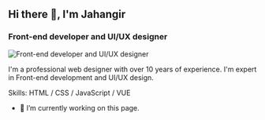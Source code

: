 ## Hi there 👋, I'm Jahangir
### Front-end developer and UI/UX designer
![Front-end developer and UI/UX designer](https://arturssmirnovs.github.io/github-profile-readme-generator/images/banner.png)

I'm a professional web designer with over 10 years of experience. I'm expert in Front-end development and UI/UX design.

Skills: HTML / CSS / JavaScript / VUE

- 🔭 I’m currently working on this page. 

